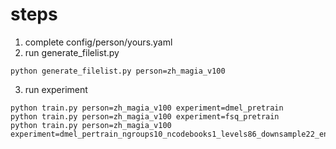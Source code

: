 # steps

1. complete config/person/yours.yaml
2. run generate_filelist.py
```
python generate_filelist.py person=zh_magia_v100
```
3. run experiment
```
python train.py person=zh_magia_v100 experiment=dmel_pretrain
python train.py person=zh_magia_v100 experiment=fsq_pretrain
python train.py person=zh_magia_v100 experiment=dmel_pertrain_ngroups10_ncodebooks1_levels86_downsample22_encoderresiduallayers16
```